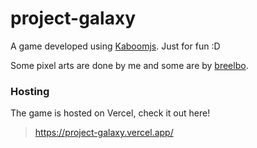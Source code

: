 # project-galaxy
A game developed using [Kaboomjs](https://kaboomjs.com/). Just for fun :D

Some pixel arts are done by me and some are by [breelbo](https://www.instagram.com/breelbo/).



### Hosting
The game is hosted on Vercel, check it out here!
> https://project-galaxy.vercel.app/
